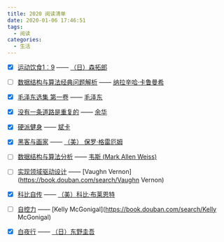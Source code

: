 ```yaml
---
title: 2020 阅读清单
date: 2020-01-06 17:46:51
tags:
  - 阅读
categories:
  - 生活
---
```




<!-- more -->



* [x] [运动饮食1︰9](https://book.douban.com/subject/26427528/) —— [（日）森拓郎](https://book.douban.com/search/森拓郎)
* [ ] [数据结构与算法经典问题解析](https://book.douban.com/subject/26834485/) —— [纳拉辛哈·卡鲁曼希](https://book.douban.com/search/纳拉辛哈·卡鲁曼希)
* [x] [毛泽东选集 第一卷](https://book.douban.com/subject/1139360/) —— [毛泽东](https://book.douban.com/search/毛泽东)
* [x] [没有一条道路是重复的](https://book.douban.com/subject/20397289/) —— [余华](https://book.douban.com/author/4503668/)
* [x] [硬派健身](https://book.douban.com/subject/26359758/) —— [斌卡](https://book.douban.com/author/287409/)
* [x] [黑客与画家](https://book.douban.com/subject/25724948/) ——  [（美） 保罗·格雷厄姆](https://book.douban.com/author/4566781/)
* [ ] [数据结构与算法分析](https://book.douban.com/subject/26745780/) —— [韦斯 (Mark Allen Weiss)](https://book.douban.com/search/韦斯)
* [ ] [实现领域驱动设计](https://book.douban.com/subject/25844633/) —— [Vaughn Vernon](https://book.douban.com/search/Vaughn Vernon)
* [x] [科比自传](https://book.douban.com/subject/30359587/) —— [（美）科比·布莱恩特](https://book.douban.com/author/1011346)
* [ ] [自控力](https://book.douban.com/subject/30247013/) —— [Kelly McGonigal](https://book.douban.com/search/Kelly McGonigal)
* [x] [白夜行](https://book.douban.com/subject/10554308/) —— [（日）东野圭吾](https://book.douban.com/search/东野圭吾)

